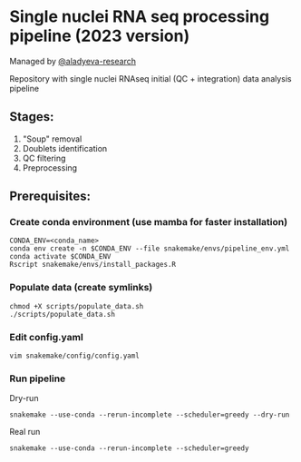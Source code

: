 # Single nuclei RNA seq processing pipeline (2023 version)

Managed by [@aladyeva-research](https://github.com/aladyeva-research)

Repository with single nuclei RNAseq initial (QC + integration) data analysis pipeline
## Stages:
1. "Soup" removal
2. Doublets identification
3. QC filtering
4. Preprocessing

## Prerequisites:
### Create conda environment (use mamba for faster installation)
    CONDA_ENV=<conda_name>
    conda env create -n $CONDA_ENV --file snakemake/envs/pipeline_env.yml
    conda activate $CONDA_ENV
    Rscript snakemake/envs/install_packages.R

### Populate data (create symlinks)

    chmod +X scripts/populate_data.sh
    ./scripts/populate_data.sh

### Edit config.yaml
    vim snakemake/config/config.yaml

### Run pipeline
Dry-run

    snakemake --use-conda --rerun-incomplete --scheduler=greedy --dry-run

Real run

    snakemake --use-conda --rerun-incomplete --scheduler=greedy

